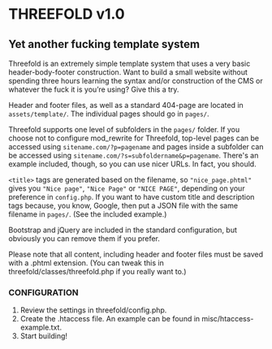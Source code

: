 # THREEFOLD v1.0
## Yet another fucking template system

Threefold is an extremely simple template system that uses a very basic header-body-footer construction. Want to build a small website without spending three hours learning the syntax and/or construction of the CMS or whatever the fuck it is you’re using? Give this a try.

Header and footer files, as well as a standard 404-page are located in <code>assets/template/</code>. The individual pages should go in <code>pages/</code>.

Threefold supports one level of subfolders in the <code>pages/</code> folder. If you choose not to configure mod_rewrite for Threefold, top-level pages can be accessed using <code>sitename.com/?p=pagename</code> and pages inside a subfolder can be accessed using <code>sitename.com/?s=subfoldername&p=pagename</code>. There's an example included, though, so you can use nicer URLs. In fact, you should.

<code>&lt;title&gt;</code> tags are generated based on the filename, so <code>"nice_page.phtml"</code> gives you <code>"Nice page"</code>, <code>"Nice Page"</code> or <code>"NICE PAGE"</code>, depending on your preference in <code>config.php</code>. If you want to have custom title and description tags because, you know, Google, then put a JSON file with the same filename in <code>pages/</code>. (See the included example.)

Bootstrap and jQuery are included in the standard configuration, but obviously you can remove them if you prefer.

Please note that all content, including header and footer files must be saved with a .phtml extension. (You can tweak this in threefold/classes/threefold.php if you really want to.)


### CONFIGURATION

1. Review the settings in threefold/config.php.
2. Create the .htaccess file. An example can be found in misc/htaccess-example.txt.
3. Start building!

